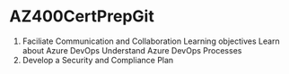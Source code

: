# AZ400CertPrepGit
1. Faciliate Communication and Collaboration
   Learning objectives
   Learn about Azure DevOps
   Understand Azure DevOps Processes
3. Develop a Security and Compliance Plan

